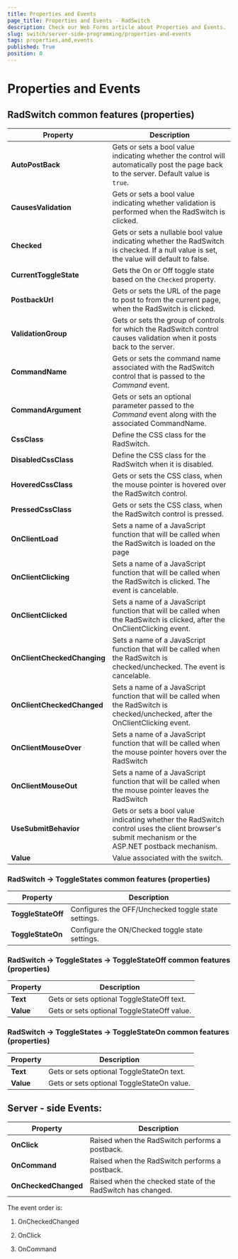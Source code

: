 ```yaml
---
title: Properties and Events
page_title: Properties and Events - RadSwitch
description: Check our Web Forms article about Properties and Events.
slug: switch/server-side-programming/properties-and-events
tags: properties,and,events
published: True
position: 0
---
```


# Properties and Events

## RadSwitch common features (properties)

| Property | Description |
| ------ | ------ |
| **AutoPostBack** |Gets or sets a bool value indicating whether the control will automatically post the page back to the server. Default value is `true`. |
| **CausesValidation** |Gets or sets a bool value indicating whether validation is performed when the RadSwitch is clicked.|
| **Checked** |Gets or sets a nullable bool value indicating whether the RadSwitch is checked. If a null value is set, the value will default to false.|
| **CurrentToggleState** |Gets the On or Off toggle state based on the `Checked` property.|
| **PostbackUrl** |Gets or sets the URL of the page to post to from the current page, when the RadSwitch is clicked.|
| **ValidationGroup** |Gets or sets the group of controls for which the RadSwitch control causes validation when it posts back to the server.|
| **CommandName** |Gets or sets the command name associated with the RadSwitch control that is passed to the *Command* event.|
| **CommandArgument** |Gets or sets an optional parameter passed to the *Command* event along with the associated CommandName.|
| **CssClass** |Define the CSS class for the RadSwitch.|
| **DisabledCssClass** |Define the CSS class for the RadSwitch when it is disabled.|
| **HoveredCssClass** |Gets or sets the CSS class, when the mouse pointer is hovered over the RadSwitch control.|
| **PressedCssClass** |Gets or sets the CSS class, when the RadSwitch control is pressed.|
| **OnClientLoad** |Sets a name of a JavaScript function that will be called when the RadSwitch is loaded on the page|
| **OnClientClicking** |Sets a name of a JavaScript function that will be called when the RadSwitch is clicked. The event is cancelable.|
| **OnClientClicked** |Sets a name of a JavaScript function that will be called when the RadSwitch is clicked, after the OnClientClicking event.|
| **OnClientCheckedChanging** |Sets a name of a JavaScript function that will be called when the RadSwitch is checked/unchecked. The event is cancelable.|
| **OnClientCheckedChanged** |Sets a name of a JavaScript function that will be called when the RadSwitch is checked/unchecked, after the OnClientClicking event.|
| **OnClientMouseOver** |Sets a name of a JavaScript function that will be called when the mouse pointer hovers over the RadSwitch|
| **OnClientMouseOut** |Sets a name of a JavaScript function that will be called when the mouse pointer leaves the RadSwitch|
| **UseSubmitBehavior** |Gets or sets a bool value indicating whether the RadSwitch control uses the client browser's submit mechanism or the ASP.NET postback mechanism.|
| **Value** | Value associated with the switch.|

### RadSwitch -> ToggleStates common features (properties)

| Property | Description |
| ------ | ------ |
| **ToggleStateOff** |Configures the OFF/Unchecked toggle state settings.|
| **ToggleStateOn** |Configure the ON/Checked toggle state settings.|

### RadSwitch -> ToggleStates -> ToggleStateOff common features (properties)

| Property | Description |
| ------ | ------ |
| **Text** |Gets or sets optional ToggleStateOff text. |
| **Value** |Gets or sets optional ToggleStateOff value.|

### RadSwitch -> ToggleStates -> ToggleStateOn common features (properties)

| Property | Description |
| ------ | ------ |
| **Text** |Gets or sets optional ToggleStateOn text. |
| **Value** |Gets or sets optional ToggleStateOn value.|


## Server - side Events:

| Property | Description |
| ------ | ------ |
| **OnClick** |Raised when the RadSwitch performs a postback.|
| **OnCommand** |Raised when the RadSwitch performs a postback.|
| **OnCheckedChanged** |Raised when the checked state of the RadSwitch has changed.|

The event order is:

1. OnCheckedChanged

1. OnClick

1. OnCommand
